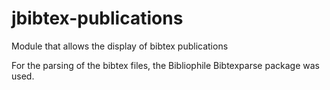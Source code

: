 # jbibtex-publications
Module that allows the display of bibtex publications

For the parsing of the bibtex files, the Bibliophile Bibtexparse package was used.
